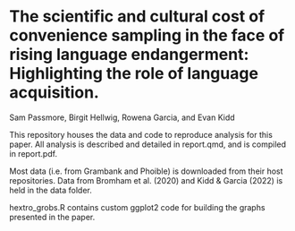 # The scientific and cultural cost of convenience sampling in the face of rising language endangerment: Highlighting the role of language acquisition. 
Sam Passmore, Birgit Hellwig, Rowena Garcia, and Evan Kidd

This repository houses the data and code to reproduce analysis for this paper. All analysis is described and detailed in report.qmd, and is compiled in report.pdf. 

Most data (i.e. from Grambank and Phoible) is downloaded from their host repositories. Data from Bromham et al. (2020) and Kidd & Garcia (2022) is held in the data folder. 

hextro_grobs.R contains custom ggplot2 code for building the graphs presented in the paper. 

